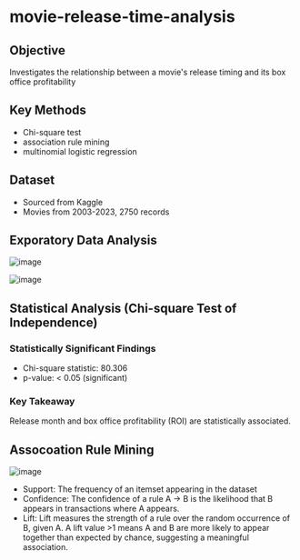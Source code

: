 # movie-release-time-analysis
## Objective
Investigates the relationship between a movie's release timing and its box office profitability
## Key Methods
- Chi-square test
- association rule mining
- multinomial logistic regression
## Dataset
- Sourced from Kaggle 
- Movies from 2003-2023, 2750 records
## Exporatory Data Analysis 
![image](https://github.com/user-attachments/assets/0748bf2d-f6af-44a1-bbc3-318f01f33d29)

![image](https://github.com/user-attachments/assets/f764564d-43d8-41a4-8017-c91edf39aac3)
## Statistical Analysis (Chi-square Test of Independence)
### Statistically Significant Findings
- Chi-square statistic: 80.306
- p-value: < 0.05 (significant)
### Key Takeaway 
Release month and box office profitability (ROI) are statistically associated.
## Assocoation Rule Mining
![image](https://github.com/user-attachments/assets/1effecaf-b47f-41d0-9ae6-8cdff6a40681)
- Support: The frequency of an itemset appearing in the dataset
- Confidence: The confidence of a rule A → B is the likelihood that B appears in transactions where A appears.
- Lift:  Lift measures the strength of a rule over the random occurrence of B, given A. A lift value >1 means A and B are more likely to appear together than expected by chance, suggesting a meaningful association.












